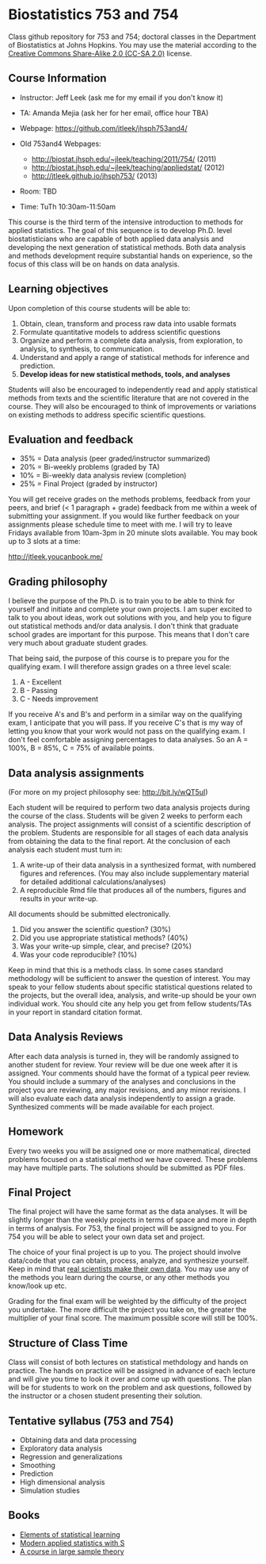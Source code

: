 Biostatistics 753 and 754
============

Class github repository for 753 and 754; doctoral classes in the Department of Biostatistics at Johns Hopkins. You may use the material according to the [Creative Commons Share-Alike 2.0 (CC-SA 2.0)](http://creativecommons.org/licenses/by/2.0/) license. 


Course Information
------------------
* Instructor: Jeff Leek (ask me for my email if you don't know it)
* TA: Amanda Mejia (ask her for her email, office hour TBA)

* Webpage: https://github.com/jtleek/jhsph753and4/
* Old 753and4 Webpages: 
	* http://biostat.jhsph.edu/~jleek/teaching/2011/754/ (2011)
	* http://biostat.jhsph.edu/~jleek/teaching/appliedstat/ (2012)
	* http://jtleek.github.io/jhsph753/ (2013)
* Room: TBD
* Time: TuTh 10:30am-11:50am

This course is the third term of the intensive introduction to methods for applied statistics. The goal of this sequence is to develop Ph.D. level biostatisticians who are capable of both applied data analysis and developing the next generation of statistical methods. Both data analysis and methods development require substantial hands on experience, so the focus of this class will be on hands on data analysis. 

Learning objectives
-------------------

Upon completion of this course students will be able to:

1. Obtain, clean, transform and process raw data into usable formats
2. Formulate quantitative models to address scientific questions
3. Organize and perform a complete data analysis, from exploration, to analysis, to synthesis, to communication. 
4. Understand and apply a range of statistical methods for inference and prediction.
5. __Develop ideas for new statistical methods, tools, and analyses__

Students will also be encouraged to independently read and apply statistical methods from texts and the scientific literature that are not covered in the course. They will also be encouraged to think of improvements or variations on existing methods to address specific scientific questions. 

Evaluation and feedback
-----------------

* 35%  =  Data analysis (peer graded/instructor summarized)
* 20%  =  Bi-weekly problems (graded by TA)
* 10%  =  Bi-weekly data analysis review (completion)
* 25%  =  Final Project (graded by instructor)


You will get receive grades on the methods problems, feedback from your peers, and brief (< 1 paragraph + grade) feedback from me within a week of submitting your assignment. If you would like further feedback on your assignments please schedule time to meet with me. I will try to leave Fridays available from 10am-3pm in 20 minute slots available. You may book up to 3 slots at a time:

http://jtleek.youcanbook.me/


Grading philosophy
----------------

I believe the purpose of the Ph.D. is to train you to be able to think for yourself and initiate and complete your own projects. I am super excited to talk to you about ideas, work out solutions with you, and help you to figure out statistical methods and/or data analysis. I don't think that graduate school grades are important for this purpose. This means that I don't care very much about graduate student grades. 

That being said, the purpose of this course is to prepare you for the qualifying exam. I will therefore assign grades on a three level scale:

1. A - Excellent 
2. B - Passing
3. C - Needs improvement

If you receive A's and B's and perform in a similar way on the qualifying exam, I anticipate that you will pass. If you receive C's that is my way of letting you know that your work would not pass on the qualifying exam. I don't feel comfortable assigning percentages to data analyses. So an A = 100%, B = 85%, C = 75% of available points. 


Data analysis assignments
-----------------

(For more on my project philosophy see: http://bit.ly/wQT5uI)

Each student will be required to perform two data analysis projects during the course of the class. Students will be given 2 weeks to perform each analysis. The project assignments will consist of a scientific description of the problem. Students are responsible for all stages of each data analysis from obtaining the data to the final report. At the conclusion of each analysis each student must turn in: 

1. A write-up of their data analysis in a synthesized format, with numbered figures and references. (You may also include supplementary material for detailed additional calculations/analyses)
2. A reproducible Rmd file that produces all of the numbers, figures and results in your write-up. 

All documents should be submitted electronically. 

1. Did you answer the scientific question? (30%)
2. Did you use appropriate statistical methods? (40%)
3. Was your write-up simple, clear, and precise? (20%)
4. Was your code reproducible? (10%)

Keep in mind that this is a methods class. In some cases standard methodology will be sufficient to answer the question of interest. You may speak to your fellow students about specific statistical questions related to the projects, but the overall idea, analysis, and write-up should be your own individual work. You should cite any help you get from fellow students/TAs in your report in standard citation format. 


Data Analysis Reviews
----------------------

After each data analysis is turned in, they will be randomly assigned to another student for review. Your review will be due one week after it is assigned. Your comments should have the format of a typical peer review. You should include a summary of the analyses and conclusions in the project you are reviewing, any major revisions, and any minor revisions. I will also evaluate each data analysis independently to assign a grade. Synthesized comments will be made available for each project. 


Homework
----------------------

Every two weeks you will be assigned one or more mathematical, directed problems focused on a statistical method we have covered. These problems may have multiple parts. The solutions should be submitted as PDF files. 


Final Project
------------

The final project will have the same format as the data analyses. It will be slightly longer than the weekly projects in terms of space and more in depth in terms of analysis. For 753, the final project will be assigned to you. For 754 you will be able to select your own data set and project. 

The choice of your final project is up to you. The project should involve data/code that you can obtain, process, analyze, and synthesize yourself. Keep in mind that [real scientists make their own data](http://seanjtaylor.com/post/41463778912/real-scientists-make-their-own-data). You may use any of the methods you learn during the course, or any other methods you know/look up etc. 

Grading for the final exam will be weighted by the difficulty of the project you undertake. The more difficult the project you take on, the greater the multiplier of your final score. The maximum possible score will still be 100%. 


Structure of Class Time
------------------

Class will consist of both lectures on statistical methdology and hands on practice. The hands on practice will be assigned in advance of each lecture and will give you time to look it over and come up with questions. The plan will be for students to work on the problem and ask questions, followed by the instructor or a chosen student presenting their solution. 



Tentative syllabus (753 and 754)
------------------

* Obtaining data and data processing
* Exploratory data analysis
* Regression and generalizations
* Smoothing
* Prediction 
* High dimensional analysis
* Simulation studies


Books
----------------

* [Elements of statistical learning](http://www-stat.stanford.edu/~tibs/ElemStatLearn/)
* [Modern applied statistics with S](http://www.amazon.com/Modern-Applied-Statistics-Computing/dp/0387954570)
* [A course in large sample theory](http://www.amazon.com/Course-Sample-Chapman-Statistical-Science/dp/0412043718)







